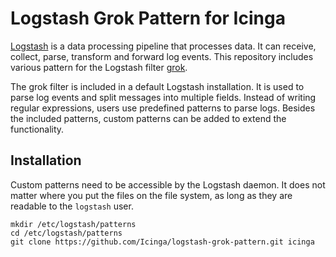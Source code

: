 # Logstash Grok Pattern for Icinga

[Logstash](https://www.elastic.co/products/logstash) is a data processing
pipeline that processes data. It can receive, collect, parse, transform and
forward log events. This repository includes various
pattern for the Logstash filter [grok](https://www.elastic.co/guide/en/logstash/current/plugins-filters-grok.html).

The grok filter is included in a default Logstash installation. It is used to
parse log events and split messages into multiple fields. Instead of writing
regular expressions, users use predefined patterns to parse logs. Besides the
included patterns, custom patterns can be added to extend the functionality.

## Installation
Custom patterns need to be accessible by the Logstash daemon. It does not matter
where you put the files on the file system, as long as they are readable to the
`logstash` user.

```shell
mkdir /etc/logstash/patterns
cd /etc/logstash/patterns
git clone https://github.com/Icinga/logstash-grok-pattern.git icinga
```
